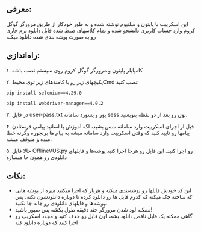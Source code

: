 ## معرفی:
این اسکریپت با پایتون و سلنیوم نوشته شده و به طور خودکار از طریق مرورگر گوگل کروم وارد حساب کاربری دانشجو شده و تمام کلاسهای ضبط شده قابل دانلود ترم جاری رو به صورت پوشه بندی شده دانلود میکنه

## راه‌اندازی:
۱. کامپایلر پایتون و مرورگر گوگل کروم روی سیستم نصب باشه

۲.  پکیچهای زیر رو با کامندهای زیر توی محیطCmd نصب کنید:

	pip install selenium==4.29.0

	pip install webdriver-manager==4.0.2


۳. در فایل user-pass.txt یوز و پسورد سامانه sess تون رو بعد از دو نقطه بنویسید.

۴. قبل از اجرای اسکریپت وارد سامانه سس بشید، اگه آموزش یا اساتید پیامی فرستادن پیامها رو تایید کنید که وقتی اسکریپت وارد سامانه میشه به پیام ها برنجوره وگرنه خطا میده و متوقف میشه.

۵. حالا فایل OfflineVUS.py رو اجرا کنید. این فایل رو هرجا اجرا کنید پوشه‌ها و فایلهای دانلودی رو همون جا میسازه

## نکات:
- این کد خودش فایلها رو پوشه‌بندی میکنه و هربار که اجرا میکنید میره از پوشه هایی که ساخته چک میکنه که کدوم فایل ها رو دانلود کرده تا دوباره دانلودشون نکنه، پس پوشه‌ها و فایلهای دانلودی رو جابه جا نکنید.
- ممکنه لود شدن مرورگر چند دقیقه طول بکشه پس صبور باشید!
- گاهی ممکنه یک فایل ناقص دانلود بشه، اون فایل رو حذف کنید و مجدد اسکریپ رو اجرا کنید که دوباره دانلود کنه